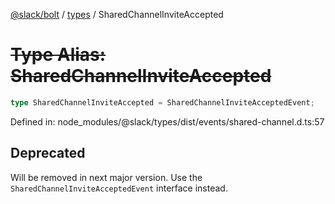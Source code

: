 [@slack/bolt](../../../../index.md) / [types](../index.md) / SharedChannelInviteAccepted

# ~~Type Alias: SharedChannelInviteAccepted~~

```ts
type SharedChannelInviteAccepted = SharedChannelInviteAcceptedEvent;
```

Defined in: node\_modules/@slack/types/dist/events/shared-channel.d.ts:57

## Deprecated

Will be removed in next major version. Use the `SharedChannelInviteAcceptedEvent` interface instead.
